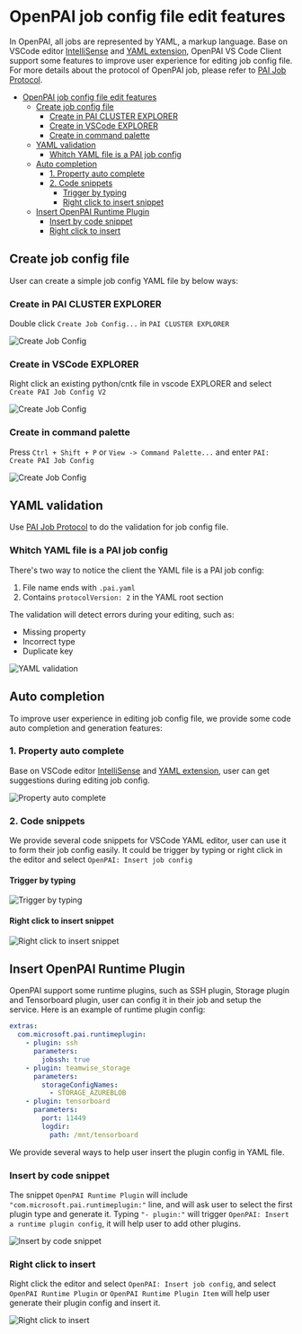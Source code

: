 # OpenPAI job config file edit features

In OpenPAI, all jobs are represented by YAML, a markup language.
Base on VSCode editor [IntelliSense](https://code.visualstudio.com/docs/editor/intellisense) and [YAML extension](https://marketplace.visualstudio.com/items?itemName=redhat.vscode-yaml), OpenPAI VS Code Client support some features to improve user experience for editing job config file.
For more details about the protocol of OpenPAI job, please refer to [PAI Job Protocol](https://github.com/microsoft/pai/blob/master/docs/pai-job-protocol.yaml).

- [OpenPAI job config file edit features](#openpai-job-config-file-edit-features)
  - [Create job config file](#create-job-config-file)
    - [Create in PAI CLUSTER EXPLORER](#create-in-pai-cluster-explorer)
    - [Create in VSCode EXPLORER](#create-in-vscode-explorer)
    - [Create in command palette](#create-in-command-palette)
  - [YAML validation](#yaml-validation)
    - [Whitch YAML file is a PAI job config](#whitch-yaml-file-is-a-pai-job-config)
  - [Auto completion](#auto-completion)
    - [1. Property auto complete](#1-property-auto-complete)
    - [2. Code snippets](#2-code-snippets)
      - [Trigger by typing](#trigger-by-typing)
      - [Right click to insert snippet](#right-click-to-insert-snippet)
  - [Insert OpenPAI Runtime Plugin](#insert-openpai-runtime-plugin)
    - [Insert by code snippet](#insert-by-code-snippet)
    - [Right click to insert](#right-click-to-insert)

## Create job config file

User can create a simple job config YAML file by below ways:

### Create in PAI CLUSTER EXPLORER

  Double click `Create Job Config...` in `PAI CLUSTER EXPLORER`

  ![Create Job Config](../assets/create_job_config_double_click.gif)

### Create in VSCode EXPLORER

  Right click an existing python/cntk file in vscode EXPLORER and select `Create PAI Job Config V2`

  ![Create Job Config](../assets/create_job_config_right_click.gif)

### Create in command palette

  Press `Ctrl + Shift + P` or `View -> Command Palette...` and enter `PAI: Create PAI Job Config`

  ![Create Job Config](../assets/create_job_config_command.gif)

## YAML validation

Use [PAI Job Protocol](https://github.com/microsoft/pai/blob/master/docs/pai-job-protocol.yaml) to do the validation for job config file.

### Whitch YAML file is a PAI job config

There's two way to notice the client the YAML file is a PAI job config:

1. File name ends with `.pai.yaml`
2. Contains `protocolVersion: 2` in the YAML root section

The validation will detect errors during your editing, such as:

- Missing property
- Incorrect type
- Duplicate key

![YAML validation](../assets/yaml_validation_incorrect_type.gif)

## Auto completion

To improve user experience in editing job config file, we provide some code auto completion and generation features:

### 1. Property auto complete

Base on VSCode editor [IntelliSense](https://code.visualstudio.com/docs/editor/intellisense) and [YAML extension](https://marketplace.visualstudio.com/items?itemName=redhat.vscode-yaml), user can get suggestions during editing job config.

![Property auto complete](../assets/auto_completion_property.gif)

### 2. Code snippets

We provide several code snippets for VSCode YAML editor, user can use it to form their job config easily.
It could be trigger by typing or right click in the editor and select `OpenPAI: Insert job config`

#### Trigger by typing

![Trigger by typing](../assets/auto_completion_code_snippets.gif)

#### Right click to insert snippet

![Right click to insert snippet](../assets/auto_completion_snippet_right_click.gif)

## Insert OpenPAI Runtime Plugin

OpenPAI support some runtime plugins, such as SSH plugin, Storage plugin and Tensorboard plugin, user can config it in their job and setup the service.
Here is an example of runtime plugin config:

```yaml
extras:
  com.microsoft.pai.runtimeplugin:
    - plugin: ssh
      parameters:
        jobssh: true
    - plugin: teamwise_storage
      parameters:
        storageConfigNames:
          - STORAGE_AZUREBLOB
    - plugin: tensorboard
      parameters:
        port: 11449
        logdir:
          path: /mnt/tensorboard
```

We provide several ways to help user insert the plugin config in YAML file.

### Insert by code snippet

The snippet `OpenPAI Runtime Plugin` will include `"com.microsoft.pai.runtimeplugin:"` line, and will ask user to select the first plugin type and generate it.
Typing `"- plugin:"` will trigger `OpenPAI: Insert a runtime plugin config`, it will help user to add other plugins.

![Insert by code snippet](../assets/auto_completion_runtime_plugin_snippet.gif)

### Right click to insert

Right click the editor and select `OpenPAI: Insert job config`, and select `OpenPAI Runtime Plugin` or `OpenPAI Runtime Plugin Item` will help user generate their plugin config and insert it.

![Right click to insert](../assets/auto_completion_runtime_plugin_right_click.gif)
